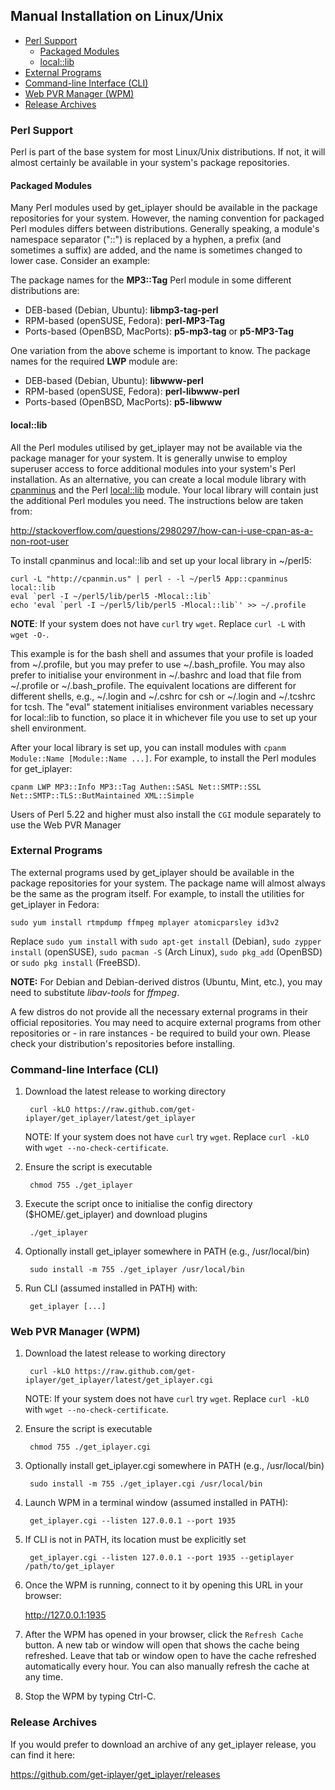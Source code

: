 ## Manual Installation on Linux/Unix

- [Perl Support](#manual-perl)
	- [Packaged Modules](#manual-perl-packaged)
	- [local::lib](#manual-perl-locallib)
- [External Programs](#manual-external-programs)
- [Command-line Interface (CLI)](#manual-cli)
- [Web PVR Manager (WPM)](#manual-wpm)
- [Release Archives](#manual-archives)
	
<a name="manual-perl"></a>
### Perl Support

Perl is part of the base system for most Linux/Unix distributions.  If not, it will almost certainly be available in your system's package repositories.

<a name="manual-perl-packaged"></a>
#### Packaged Modules

Many Perl modules used by get_iplayer should be available in the package repositories for your system.  However, the naming convention for packaged Perl modules differs between distributions.  Generally speaking, a module's namespace separator ("::") is replaced by a hyphen, a prefix (and sometimes a suffix) are added, and the name is sometimes changed to lower case.  Consider an example: 

The package names for the **MP3::Tag** Perl module in some different distributions are:

* DEB-based (Debian, Ubuntu): **libmp3-tag-perl**
* RPM-based (openSUSE, Fedora): **perl-MP3-Tag**
* Ports-based (OpenBSD, MacPorts): **p5-mp3-tag** or **p5-MP3-Tag**

One variation from the above scheme is important to know.  The package names for the required **LWP** module are:

* DEB-based (Debian, Ubuntu): **libwww-perl**
* RPM-based (openSUSE, Fedora): **perl-libwww-perl**
* Ports-based (OpenBSD, MacPorts): **p5-libwww**

<a name="manual-perl-locallib"></a>
#### local::lib

All the Perl modules utilised by get_iplayer may not be available via the package manager for your system.  It is generally unwise to employ superuser access to force additional modules into your system's Perl installation. As an alternative, you can create a local module library with [cpanminus](http://search.cpan.org/~miyagawa/App-cpanminus/) and the Perl [local::lib](http://search.cpan.org/~ether/local-lib) module.  Your local library will contain just the additional Perl modules you need. The instructions below are taken from:

<http://stackoverflow.com/questions/2980297/how-can-i-use-cpan-as-a-non-root-user>

To install cpanminus and local::lib and set up your local library in ~/perl5:

	curl -L "http://cpanmin.us" | perl - -l ~/perl5 App::cpanminus local::lib
	eval `perl -I ~/perl5/lib/perl5 -Mlocal::lib`
	echo 'eval `perl -I ~/perl5/lib/perl5 -Mlocal::lib`' >> ~/.profile

**NOTE**: If your system does not have `curl` try `wget`.  Replace `curl -L` with `wget -O-`.

This example is for the bash shell and assumes that your profile is loaded from ~/.profile, but you may prefer to use ~/.bash_profile.  You may also prefer to initialise your environment in ~/.bashrc and load that file from ~/.profile or ~/.bash_profile. The equivalent locations are different for different shells, e.g., ~/.login and ~/.cshrc for csh or ~/.login and ~/.tcshrc for tcsh.  The "eval" statement initialises environment variables necessary for local::lib to function, so place it in whichever file you use to set up your shell environment.

After your local library is set up, you can install modules with `cpanm Module::Name [Module::Name ...]`. For example, to install the Perl modules for get_iplayer:

	cpanm LWP MP3::Info MP3::Tag Authen::SASL Net::SMTP::SSL Net::SMTP::TLS::ButMaintained XML::Simple

Users of Perl 5.22 and higher must also install the `CGI` module separately to use the Web PVR Manager

<a name="manual-external-programs"></a>
### External Programs

The external programs used by get_iplayer should be available in the package repositories for your system.  The package name will almost always be the same as the program itself.  For example, to install the utilities for get_iplayer in Fedora: 

	sudo yum install rtmpdump ffmpeg mplayer atomicparsley id3v2

Replace `sudo yum install` with `sudo apt-get install` (Debian), `sudo zypper install` (openSUSE), `sudo pacman -S` (Arch Linux), `sudo pkg_add` (OpenBSD) or `sudo pkg install` (FreeBSD).

**NOTE:** For Debian and Debian-derived distros (Ubuntu, Mint, etc.), you may need to substitute *libav-tools* for *ffmpeg*.

A few distros do not provide all the necessary external programs in their official repositories.  You may need to acquire external programs from other repositories or - in rare instances - be required to build your own.  Please check your distribution's repositories before installing.

<a name="manual-cli"></a>
### Command-line Interface (CLI)

1. Download the latest release to working directory

	    curl -kLO https://raw.github.com/get-iplayer/get_iplayer/latest/get_iplayer

	NOTE: If your system does not have `curl` try `wget`.  Replace `curl -kLO` with `wget --no-check-certificate`.

2. Ensure the script is executable

    	chmod 755 ./get_iplayer

3. Execute the script once to initialise the config directory ($HOME/.get_iplayer) and download plugins

    	./get_iplayer

4. Optionally install get_iplayer somewhere in PATH (e.g., /usr/local/bin)

    	sudo install -m 755 ./get_iplayer /usr/local/bin

5. Run CLI (assumed installed in PATH) with:

    	get_iplayer [...]

<a name="manual-wpm"></a>
### Web PVR Manager (WPM)

1. Download the latest release to working directory

		curl -kLO https://raw.github.com/get-iplayer/get_iplayer/latest/get_iplayer.cgi

	NOTE: If your system does not have `curl` try `wget`.  Replace `curl -kLO` with `wget --no-check-certificate`.

2. Ensure the script is executable

    	chmod 755 ./get_iplayer.cgi

3. Optionally install get_iplayer.cgi somewhere in PATH (e.g., /usr/local/bin)

    	sudo install -m 755 ./get_iplayer.cgi /usr/local/bin

4. Launch WPM in a terminal window (assumed installed in PATH):

    	get_iplayer.cgi --listen 127.0.0.1 --port 1935

5. If CLI is not in PATH, its location must be explicitly set

    	get_iplayer.cgi --listen 127.0.0.1 --port 1935 --getiplayer /path/to/get_iplayer

6. Once the WPM is running, connect to it by opening this URL in your browser:

    <http://127.0.0.1:1935>

7. After the WPM has opened in your browser, click the `Refresh Cache` button.  A new tab or window will open that shows the cache being refreshed.  Leave that tab or window open to have the cache refreshed automatically every hour.  You can also manually refresh the cache at any time.

8. Stop the WPM by typing Ctrl-C.

<a name="manual-archives"></a>
### Release Archives

If you would prefer to download an archive of any get_iplayer release, you can find it here:

<https://github.com/get-iplayer/get_iplayer/releases>